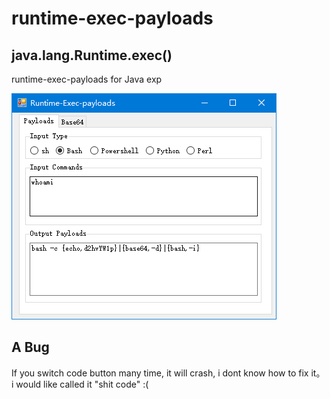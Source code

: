# runtime-exec-payloads

## java.lang.Runtime.exec()
runtime-exec-payloads for Java exp


![imaage](https://raw.githubusercontent.com/Hu5k7/runtime-exec-payloads/main/demo.png)



## A Bug
If you switch code button many time, it will crash, i dont know how to fix it。
i would like called it "shit code"
:(
